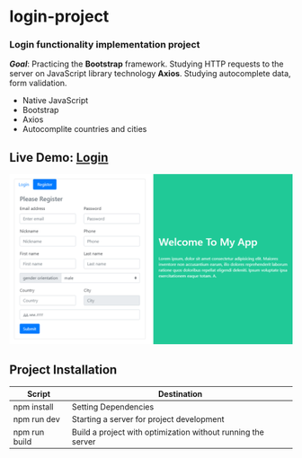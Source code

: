 # login-project

### Login functionality implementation project

***Goal***: Practicing the **Bootstrap** framework. Studying HTTP requests to the server
on JavaScript library technology **Axios**. Studying autocomplete data, form validation.

* Native JavaScript
* Bootstrap
* Axios
* Autocomplite countries and cities

## Live Demo: [Login](https://volkovva.github.io/udemy-js-vue/login-project/)

![login](login-project/screenshots/demo.png "demo login-project")

## Project Installation

| Script | Destination |
| ------ | ----------- |
| npm install | Setting Dependencies |
| npm run dev | Starting a server for project development |
| npm run build | Build a project with optimization without running the server |